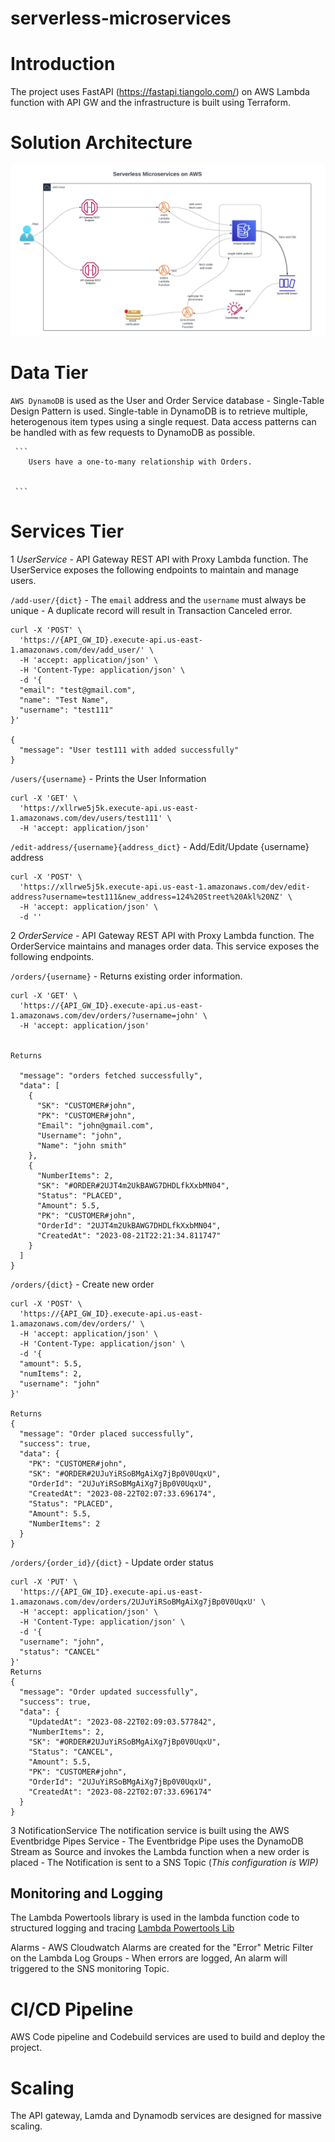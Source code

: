 # serverless-microservices

# Introduction
The project uses FastAPI (https://fastapi.tiangolo.com/) on AWS Lambda function with API GW  and the infrastructure is built using Terraform.

# Solution Architecture
![diagram](https://github.com/msharma24/serverless-microservices/blob/main/diagrams/serverless-microservices-aws.png)

# Data Tier
`AWS DynamoDB` is used as the User and Order Service database - Single-Table Design Pattern is used.
 Single-table in DynamoDB is to retrieve multiple, heterogenous item types using a single request.
 Data access patterns can be handled with  as few requests to DynamoDB as possible.

     ```
        Users have a one-to-many relationship with Orders.


     ```

# Services Tier
1 *UserService* - API Gateway REST API with Proxy Lambda function.
The UserService exposes the following endpoints to maintain and manage users.

`/add-user/{dict}`   - The `email` address and the `username` must always be unique - A duplicate record will result in Transaction Canceled error.
```
curl -X 'POST' \
  'https://{API_GW_ID}.execute-api.us-east-1.amazonaws.com/dev/add_user/' \
  -H 'accept: application/json' \
  -H 'Content-Type: application/json' \
  -d '{
  "email": "test@gmail.com",
  "name": "Test Name",
  "username": "test111"
}'

{
  "message": "User test111 with added successfully"
}
```


`/users/{username}` - Prints the User Information
```
curl -X 'GET' \
  'https://xllrwe5j5k.execute-api.us-east-1.amazonaws.com/dev/users/test111' \
  -H 'accept: application/json'

```

`/edit-address/{username}{address_dict}` - Add/Edit/Update {username} address
```
curl -X 'POST' \
  'https://xllrwe5j5k.execute-api.us-east-1.amazonaws.com/dev/edit-address?username=test111&new_address=124%20Street%20Akl%20NZ' \
  -H 'accept: application/json' \
  -d ''
````


2 *OrderService* - API Gateway REST API with Proxy Lambda function.
The OrderService maintains and manages order data.
This service exposes the following endpoints.

`/orders/{username}` - Returns existing order information.
```
curl -X 'GET' \
  'https://{API_GW_ID}.execute-api.us-east-1.amazonaws.com/dev/orders/?username=john' \
  -H 'accept: application/json'


Returns

  "message": "orders fetched successfully",
  "data": [
    {
      "SK": "CUSTOMER#john",
      "PK": "CUSTOMER#john",
      "Email": "john@gmail.com",
      "Username": "john",
      "Name": "john smith"
    },
    {
      "NumberItems": 2,
      "SK": "#ORDER#2UJT4m2UkBAWG7DHDLfkXxbMN04",
      "Status": "PLACED",
      "Amount": 5.5,
      "PK": "CUSTOMER#john",
      "OrderId": "2UJT4m2UkBAWG7DHDLfkXxbMN04",
      "CreatedAt": "2023-08-21T22:21:34.811747"
    }
  ]
}

```
`/orders/{dict}` - Create new order
```
curl -X 'POST' \
  'https://{API_GW_ID}.execute-api.us-east-1.amazonaws.com/dev/orders/' \
  -H 'accept: application/json' \
  -H 'Content-Type: application/json' \
  -d '{
  "amount": 5.5,
  "numItems": 2,
  "username": "john"
}'

Returns
{
  "message": "Order placed successfully",
  "success": true,
  "data": {
    "PK": "CUSTOMER#john",
    "SK": "#ORDER#2UJuYiRSoBMgAiXg7jBp0V0UqxU",
    "OrderId": "2UJuYiRSoBMgAiXg7jBp0V0UqxU",
    "CreatedAt": "2023-08-22T02:07:33.696174",
    "Status": "PLACED",
    "Amount": 5.5,
    "NumberItems": 2
  }
}

```
`/orders/{order_id}/{dict}` - Update order status
```
curl -X 'PUT' \
  'https://{API_GW_ID}.execute-api.us-east-1.amazonaws.com/dev/orders/2UJuYiRSoBMgAiXg7jBp0V0UqxU' \
  -H 'accept: application/json' \
  -H 'Content-Type: application/json' \
  -d '{
  "username": "john",
  "status": "CANCEL"
}'
Returns
{
  "message": "Order updated successfully",
  "success": true,
  "data": {
    "UpdatedAt": "2023-08-22T02:09:03.577842",
    "NumberItems": 2,
    "SK": "#ORDER#2UJuYiRSoBMgAiXg7jBp0V0UqxU",
    "Status": "CANCEL",
    "Amount": 5.5,
    "PK": "CUSTOMER#john",
    "OrderId": "2UJuYiRSoBMgAiXg7jBp0V0UqxU",
    "CreatedAt": "2023-08-22T02:07:33.696174"
  }
}
````

3 NotificationService
The notification service is built using the AWS Eventbridge Pipes Service - The Eventbridge Pipe uses the DynamoDB Stream as Source and invokes the Lambda function when a new order is placed - The Notification is sent to a SNS Topic (_This configuration is WIP)_



## Monitoring and Logging

The Lambda Powertools library is used in the lambda function code to structured logging and tracing [Lambda Powertools Lib](https://github.com/aws-powertools/powertools-lambda-python)

Alarms - AWS Cloudwatch Alarms are created for the "Error" Metric Filter on the Lambda Log Groups - When errors are logged, An alarm will triggered to the SNS monitoring Topic.


# CI/CD Pipeline
AWS Code pipeline and Codebuild services are used to build and deploy the project.

# Scaling
The API gateway, Lamda and Dynamodb services are designed for massive scaling. 
